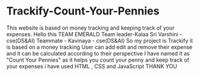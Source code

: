 # Trackify-Count-Your-Pennies
This website is based on money tracking and keeping track of your expenses.
Hello this TEAM EMERALD 
Team leader-Kalaa Sri Varshini - cse(DS&AI)
Teammate - Kavinaya - cse(DS&AI)
So my project is Trackify it is based on a money tracking 
User can add edit and remove their expense and it can be calculated according to their perspective
I have named it as "Count Your Pennies" as it helps you count your penny and keep track of your expenses i have used HTML , CSS and JavaScript 
THANK YOU

